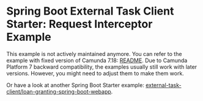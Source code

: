 # Spring Boot External Task Client Starter: Request Interceptor Example

This example is not actively maintained anymore. You can refer to the example with fixed version of Camunda 7.18:
[README](https://github.com/camunda/camunda-bpm-examples/blob/7.18/external-task-client/request-interceptor-spring-boot).
Due to Camunda Platform 7 backward compatibility, the examples usually still work with later versions. However, you
might need to adjust them to make them work.

Or have a look at another Spring Boot Starter example: [external-task-client/loan-granting-spring-boot-webapp](/spring-boot-starter/external-task-client/loan-granting-spring-boot-webapp).